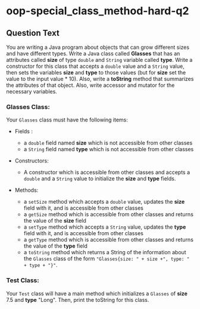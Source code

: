 # oop-special_class_method-hard-q2

## Question Text

You are writing a Java program about objects that can grow different sizes and have different types. Write a Java class
called **Glasses** that has an attributes called **size** of type `double` and `String` variable called **type**. Write
a constructor for this class that accepts a `double` value and a `String` value, then sets the variables **size**
and **type** to those values (but for **size** set the value to the input value * 10). Also, write a **toString** method
that summarizes the attributes of that object. Also, write accessor and mutator for the necessary variables.

### Glasses Class:

Your `Glasses` class must have the following items:

- Fields :
    - a `double` field named **size** which is not accessible from other classes
    - a `String` field named **type** which is not accessible from other classes

- Constructors:
    - A constructor which is accessible from other classes and accepts a `double` and a `String` value to initialize the
      **size** and **type** fields.

- Methods:
    - a `setSize` method which accepts a `double` value, updates the **size** field with it, and is accessible from
      other classes
    - a `getSize` method which is accessible from other classes and returns the value of the **size** field
    - a `setType` method which accepts a `String` value, updates the **type** field with it, and is accessible
      from other classes
    - a `getType` method which is accessible from other classes and returns the value of the **type** field
    - a `toString` method which returns a String of the information about the `Glasses` class of the form
      `"Glasses{size: " + size +", type: " + type + "}"`.

### Test Class:

Your `Test` class will have a main method which initializes a `Glasses` of **size** 7.5 and **type** "Long". Then,
print the toString for this class.